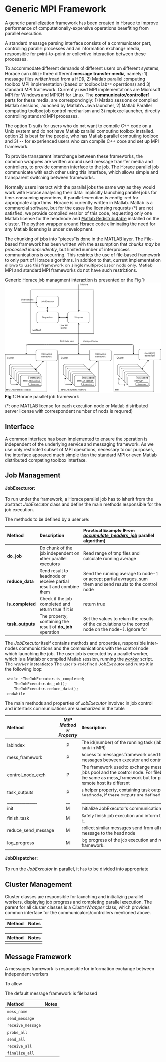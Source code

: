 # Generic MPI Framework

A generic parallelization framework has been created in Horace to improve performance of computationally-expensive operations benefiting from parallel execution.

A standard message parsing interface consists of a communicator part, controlling parallel processes and an information exchange media, responsible for point-to-point or collective interaction between these processes.

To accommodate different demands of different users on different systems, 
Horace can utilize three different **message transfer media**, namely: 1) message files written/read from a HDD, 2) Matlab parallel computing toolbox MPI implementation (based on toolbox lab`**` operations) and 3) standard MPI framework. Currently used MPI implementations are Microsoft MPI for Windows and MPICH for Linux. The **communicator/controller**[1](https://en.wikipedia.org/wiki/Message_Passing_Interface#Communicator) parts for these media, are correspondingly: 1) Matlab sessions or compiled Matlab sessions, launched by Matlab's Java launcher, 2) Matlab Parallel computing toolbox job control mechanism and 3) mpiexec launcher, directly controlling standard MPI processes.

The option 1) suits for users who do not want to compile C++ code on a Unix system and do not have Matlab parallel computing toolbox installed, option 2) is best for the people, who has Matlab parallel computing toolbox and 3) -- for experienced users who can compile C++ code and set up MPI framework. 

To provide transparent interchange between these frameworks, the common wrappers are written around used message transfer media and controllers, to provide common interface to the job. The Horace parallel job communicate with each other using this interface, which allows simple and transparent switching between frameworks. 

Normally users interact with the parallel jobs the same way as they would work with Horace analysing their data, implicitly launching parallel jobs for time-consuming operations, if parallel execution is configured for appropriate algorithms. Horace is currently written in Matlab. Matlab is a commercial software, but for the cases the licensing requests (*) are not satisfied, we provide compiled version of this code, requesting only one Matlab license for the headnode and [Matlab Redistributable](https://uk.mathworks.com/products/compiler/matlab-runtime.html) installed on the cluster. The python wrapper around Horace code eliminating the need for any Matlab licensing is under development. 


The chunking of jobs into "pieces"is done in the MATLAB layer. The File-based framework has been written with the assumption that *chunks may be processed independently*, but limited number of interprocess communications is occurring. This restricts the use of file-based framework to only part of Horace algorithms. In addition to that, current implementation allows to use this framework on single multiprocessor node only. Matlab MPI and standard MPI frameworks do not have such restrictions.

Generic Horace job managment interaction is presented on the Fig 1: 
![MPI Framework](../diagrams/mpi-framework.png)
**Fig 1:**  Horace parallel job framework


(*: one MATLAB license for each execution node or Matlab distributed server license with correspondent number of nods is required)

## Interface

A common interface has been implemented to ensure the operation is independent of the underlying service and messaging framework. As we use only restricted subset of MPI operations, necessary to our purposes, the interface appeared much simple then the standard MPI or even Matlab distributed computing toolbox interface. 


## Job Management

#### JobExecturor:
To run under the framework, a Horace parallel job has to inherit from the abstract *JobExecutor* class and define the main methods responsible for the job execution.

The methods to be defined by a user are:

| Method | Description | Practical Example (From [*accumulate\_headers\_job*](https://github.com/pace-neutrons/Horace/blob/master/horace_core/sqw/%40accumulate_headers_job/accumulate_headers_job.m)  parallel algorithm)  |
| :----  | :--- | :---| 
| **do_job** | Do chunk of the job independent on other parallel executors | Read range of tmp files and calculate running average | 
| **reduce_data** | Send result to headnode or receive partial result and combine them | Send the running average to node-1 or accept partial averages, sum them and send results to the control node |
| **is_completed** | Check if the job completed and return true if it is | return true |
| **task_outputs** | The property, containing the result of **do_job** operation | Set the values to return the results of the calculations to the control node on the node-1. Ignore for 

The *JobExecutor* itself contains methods and properties, responsible inter-nodes communications and the communications with the control node which launching the job. The user job is executed by a parallel worker, which is a Matlab or compiled Matlab session, running the [*worker*](https://github.com/pace-neutrons/Herbert/blob/master/admin/worker_v2.m.template) script. 
The *worker* instantiates The user's-redefined *JobExecutor* and runts it in the following loop:

```
 while ~TheJobExecutor.is_completed;
	TheJobExecutor.do_job();
	TheJobExecutor.reduce_data();
 endwhile	
```
The main methods and properties of *JobExecutor* involved in job control and intertask communications are summarized in the table:

| Method | M/P *Method or Property* | Description |
|:----| :---: | :---
| labIndex | P | The id(number) of the running task (labNum in Matlab or MPI rank in MPI) |
|mess_framework | P |  Access to messages framework used to exchange messages between executor and controller | 
| control\_node\_exch | P | The framework used to exchange messages between MPI jobs pool and the control node. For filebased messages its the same as mess_framework but for proper MPI job or remote host its different | 
| task_outputs | P | a helper property, containing task outputs to transfer to the headnode, if these outputs are defined |
|_______________| __ | _______________________________________________________________| 
| init | M | Initialize JobExecutor's communications capabilities
| finish_task | M | Safely finish job execution and inform the head node about it. |
| reduce_send_message | M | collect similar messages send from all nodes and send final message to the  head node |
| log_progress | M | log progress of the job execution and report it to the calling framework. | 

#### JobDispatcher:
To run the *JobExecutor* in parallel, it has to be divided into appropriate 




## Cluster Management 
Cluster classes are responsible for launching and initializing parallel workers, displaying job progress and completing parallel execution. The parent for all cluster classes is a *ClusterWrapper* class, which provides common interface for the communicators/controllers mentioned above.



| Method | Notes|
| :--- | :--- |
| | |



| Method | Notes|
| :--- | :--- |
| | |

## Message Framework

A messages framework is responsible for information exchange between independent workers

 To allow 

The default message framework is file based

| Method | Notes|
| :--- | :--- |
|`mess_name`||
|`send_message`||
|`receive_message`||
|`probe_all`||
|`send_all`||
|`receive_all`||
|`finalize_all`||